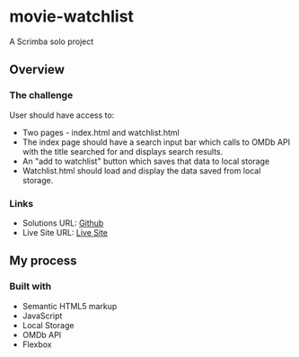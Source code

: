 # movie-watchlist

A Scrimba solo project

## Overview
### The challenge

User should have access to:

  - Two pages - index.html and watchlist.html
  - The index page should have a search input bar which  calls to OMDb API with the title searched for and displays search results.
  - An "add to watchlist" button which saves that data to local storage
  - Watchlist.html should load and display the data saved from local storage.

### Links
  - Solutions URL: [Github](https://github.com/nzabajp/movie-watchlist)
  - Live Site URL: [Live Site](https://nzabajp.github.io/movie-watchlist)
  
## My process
### Built with

  - Semantic HTML5 markup
  - JavaScript
  - Local Storage
  - OMDb API
  - Flexbox
  
